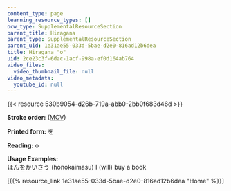 ```yaml
---
content_type: page
learning_resource_types: []
ocw_type: SupplementalResourceSection
parent_title: Hiragana
parent_type: SupplementalResourceSection
parent_uid: 1e31ae55-033d-5bae-d2e0-816ad12b6dea
title: Hiragana "o"
uid: 2ce23c3f-6dac-1acf-998a-ef0d164ab764
video_files:
  video_thumbnail_file: null
video_metadata:
  youtube_id: null
---
```


{{< resource 530b9054-d26b-719a-abb0-2bb0f683d46d >}}

**Stroke order:** ([MOV](http://www.archive.org/download/MITRES21F.01S10_HIRAGANA_CHARACTERS/0482.mov))

**Printed form:** を

**Reading:** o

**Usage Examples:**  
ほんをかいさう (honokaimasu) I (will) buy a book

  
\[{{% resource_link 1e31ae55-033d-5bae-d2e0-816ad12b6dea "Home" %}}\]